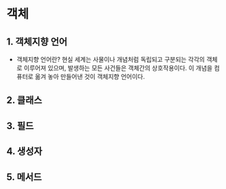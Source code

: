 # 객체

## 1. 객체지향 언어

- 객체지향 언어란?
  현실 세계는 사물이나 개념처럼 독립되고 구분되는 각각의 객체로 이루어져 있으며, 발생하는 모든 사건들은 객체간의 상호작용이다.
  이 개념을 컴퓨터로 옮겨 놓아 만들어낸 것이 객체지향 언어이다.

## 2. 클래스



## 3. 필드



## 4. 생성자



## 5. 메서드



